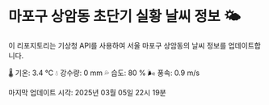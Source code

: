 
# 마포구 상암동 초단기 실황 날씨 정보 🌤️

이 리포지토리는 기상청 API를 사용하여 서울 마포구 상암동의 날씨 정보를 업데이트합니다. 

🌡️ 기온: 3.4 ℃
💧 강수량: 0 mm
💦 습도: 80 %
🌬️ 풍속: 0.9 m/s

마지막 업데이트 시각: 2025년 03월 05일 22시 19분    

